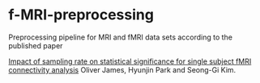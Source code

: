 # f-MRI-preprocessing
Preprocessing pipeline for MRI and fMRI data sets according to the published paper 

[Impact of sampling rate on statistical significance for single subject fMRI connectivity analysis](https://onlinelibrary.wiley.com/doi/10.1002/hbm.24600)
Oliver James, Hyunjin Park and Seong-Gi Kim.
